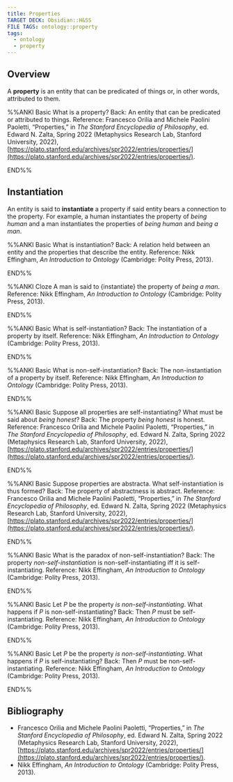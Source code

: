 ```yaml
---
title: Properties
TARGET DECK: Obsidian::H&SS
FILE TAGS: ontology::property
tags:
  - ontology
  - property
---
```


## Overview

A **property** is an entity that can be predicated of things or, in other words, attributed to them.

%%ANKI
Basic
What is a property?
Back: An entity that can be predicated or attributed to things.
Reference: Francesco Orilia and Michele Paolini Paoletti, “Properties,” in _The Stanford Encyclopedia of Philosophy_, ed. Edward N. Zalta, Spring 2022 (Metaphysics Research Lab, Stanford University, 2022), [https://plato.stanford.edu/archives/spr2022/entries/properties/](https://plato.stanford.edu/archives/spr2022/entries/properties/).
<!--ID: 1720912237900-->
END%%

## Instantiation

An entity is said to **instantiate** a property if said entity bears a connection to the property. For example, a human instantiates the property of *being human* and a man instantiates the properties of *being human* and *being a man*.

%%ANKI
Basic
What is instantiation?
Back: A relation held between an entity and the properties that describe the entity.
Reference: Nikk Effingham, _An Introduction to Ontology_ (Cambridge: Polity Press, 2013).
<!--ID: 1720912237951-->
END%%

%%ANKI
Cloze
A man is said to {instantiate} the property of *being a man*.
Reference: Nikk Effingham, _An Introduction to Ontology_ (Cambridge: Polity Press, 2013).
<!--ID: 1720912237960-->
END%%

%%ANKI
Basic
What is self-instantiation?
Back: The instantiation of a property by itself.
Reference: Nikk Effingham, _An Introduction to Ontology_ (Cambridge: Polity Press, 2013).
<!--ID: 1720912237967-->
END%%

%%ANKI
Basic
What is non-self-instantiation?
Back: The non-instantiation of a property by itself.
Reference: Nikk Effingham, _An Introduction to Ontology_ (Cambridge: Polity Press, 2013).
<!--ID: 1720912237974-->
END%%

%%ANKI
Basic
Suppose all properties are self-instantiating? What must be said about *being honest*?
Back: The property *being honest* is honest.
Reference: Francesco Orilia and Michele Paolini Paoletti, “Properties,” in _The Stanford Encyclopedia of Philosophy_, ed. Edward N. Zalta, Spring 2022 (Metaphysics Research Lab, Stanford University, 2022), [https://plato.stanford.edu/archives/spr2022/entries/properties/](https://plato.stanford.edu/archives/spr2022/entries/properties/).
<!--ID: 1720912237980-->
END%%

%%ANKI
Basic
Suppose properties are abstracta. What self-instantiation is thus formed?
Back: The property of abstractness is abstract.
Reference: Francesco Orilia and Michele Paolini Paoletti, “Properties,” in _The Stanford Encyclopedia of Philosophy_, ed. Edward N. Zalta, Spring 2022 (Metaphysics Research Lab, Stanford University, 2022), [https://plato.stanford.edu/archives/spr2022/entries/properties/](https://plato.stanford.edu/archives/spr2022/entries/properties/).
<!--ID: 1720912237986-->
END%%

%%ANKI
Basic
What is the paradox of non-self-instantiation?
Back: The property *non-self-instantiation* is non-self-instantiating iff it is self-instantiating.
Reference: Nikk Effingham, _An Introduction to Ontology_ (Cambridge: Polity Press, 2013).
<!--ID: 1720912237992-->
END%%

%%ANKI
Basic
Let $P$ be the property *is non-self-instantiating*. What happens if $P$ is non-self-instantiating?
Back: Then $P$ must be self-instantiating.
Reference: Nikk Effingham, _An Introduction to Ontology_ (Cambridge: Polity Press, 2013).
<!--ID: 1720912237998-->
END%%

%%ANKI
Basic
Let $P$ be the property *is non-self-instantiating*. What happens if $P$ is self-instantiating?
Back: Then $P$ must be non-self-instantiating.
Reference: Nikk Effingham, _An Introduction to Ontology_ (Cambridge: Polity Press, 2013).
<!--ID: 1720912238004-->
END%%

## Bibliography

* Francesco Orilia and Michele Paolini Paoletti, “Properties,” in _The Stanford Encyclopedia of Philosophy_, ed. Edward N. Zalta, Spring 2022 (Metaphysics Research Lab, Stanford University, 2022), [https://plato.stanford.edu/archives/spr2022/entries/properties/](https://plato.stanford.edu/archives/spr2022/entries/properties/).
* Nikk Effingham, _An Introduction to Ontology_ (Cambridge: Polity Press, 2013).